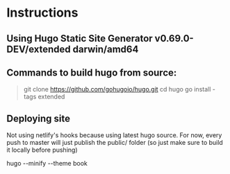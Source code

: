 # Instructions

## Using Hugo Static Site Generator v0.69.0-DEV/extended darwin/amd64

## Commands to build hugo from source:

> git clone https://github.com/gohugoio/hugo.git
> cd hugo
> go install -tags extended

## Deploying site

Not using netlify's hooks because using latest hugo source. For now, every push
to master will just publish the public/ folder (so just make sure to build it
locally before pushing)

hugo --minify --theme book
